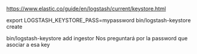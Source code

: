 https://www.elastic.co/guide/en/logstash/current/keystore.html

export LOGSTASH_KEYSTORE_PASS=mypassword
bin/logstash-keystore create

bin/logstash-keystore add ingestor
Nos preguntará por la password que asociar a esa key

